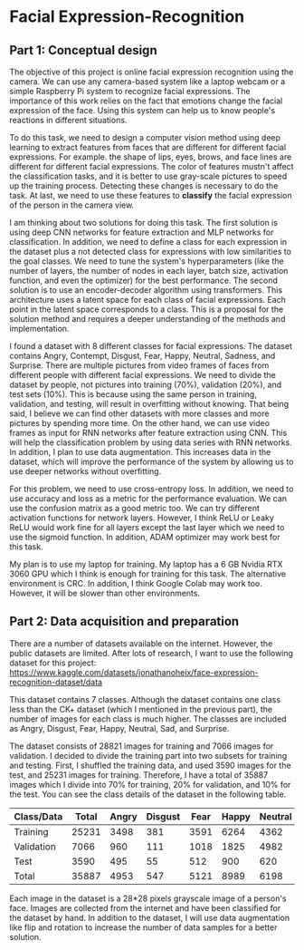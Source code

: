 # Facial Expression-Recognition
## Part 1: Conceptual design
The objective of this project is online facial expression recognition using the camera. We can use any camera-based system like a laptop webcam or a simple Raspberry Pi system to recognize facial expressions. The importance of this work relies on the fact that emotions change the facial expression of the face. Using this system can help us to know people's reactions in different situations.

To do this task, we need to design a computer vision method using deep learning to extract features from faces that are different for different facial expressions. For example. the shape of lips, eyes, brows, and face lines are different for different facial expressions. The color of features mustn't affect the classification tasks, and it is better to use gray-scale pictures to speed up the training process. Detecting these changes is necessary to do the task. At last, we need to use these features to **classify** the facial expression of the person in the camera view. 

I am thinking about two solutions for doing this task. The first solution is using deep CNN networks for feature extraction and MLP networks for classification. In addition, we need to define a class for each expression in the dataset plus a not detected class for expressions with low similarities to the goal classes. We need to tune the system's hyperparameters (like the number of layers, the number of nodes in each layer, batch size, activation function, and even the optimizer) for the best performance. The second solution is to use an encoder-decoder algorithm using transformers. This architecture uses a latent space for each class of facial expressions. Each point in the latent space corresponds to a class. This is a proposal for the solution method and requires a deeper understanding of the methods and implementation. 

I found a dataset with 8 different classes for facial expressions. The dataset contains Angry, Contempt, Disgust, Fear, Happy, Neutral, Sadness, and Surprise. There are multiple pictures from video frames of faces from different people with different facial expressions. We need to divide the dataset by people, not pictures into training (70%), validation (20%), and test sets (10%). This is because using the same person in training, validation, and testing, will result in overfitting without knowing. That being said, I believe we can find other datasets with more classes and more pictures by spending more time. On the other hand, we can use video frames as input for RNN networks after feature extraction using CNN. This will help the classification problem by using data series with RNN networks. In addition, I plan to use data augmentation. This increases data in the dataset, which will improve the performance of the system by allowing us to use deeper networks without overfitting.

For this problem, we need to use cross-entropy loss. In addition, we need to use accuracy and loss as a metric for the performance evaluation. We can use the confusion matrix as a good metric too. We can try different activation functions for network layers. However, I think ReLU or Leaky ReLU would work fine for all layers except the last layer which we need to use the sigmoid function. In addition, ADAM optimizer may work best for this task. 

My plan is to use my laptop for training. My laptop has a 6 GB Nvidia RTX 3060 GPU which I think is enough for training for this task. The alternative environment is CRC. In addition, I think Google Colab may work too. However, it will be slower than other environments.


## Part 2: Data acquisition and preparation
There are a number of datasets available on the internet. However, the public datasets are limited. After lots of research, I want to use the following dataset for this project:
https://www.kaggle.com/datasets/jonathanoheix/face-expression-recognition-dataset/data

This dataset contains 7 classes. Although the dataset contains one class less than the CK+ dataset (which I mentioned in the previous part), the number of images for each class is much higher. The classes are included as Angry, Disgust, Fear, Happy, Neutral, Sad, and Surprise. 

The dataset consists of 28821 images for training and 7066 images for validation. I decided to divide the training part into two subsets for training and testing. First, I shuffled the training data, and used 3590 images for the test, and 25231 images for training. Therefore, I have a total of 35887 images which I divide into 70% for training, 20% for validation, and 10% for the test. You can see the class details of the dataset in the following table.  

| Class/Data | Total | Angry | Disgust | Fear | Happy | Neutral |  Sad  | Surprise |
|------------|-------|-------|---------|------|-------|---------|-------|----------|
|  Training  | 25231 | 3498  |   381   | 3591 | 6264  |  4362   | 4330  |  2805    |
| Validation | 7066  | 960   |   111   | 1018 | 1825  |  4982   | 1139  |  797     |
|    Test    | 3590  | 495   |   55    | 512  | 900   |  620    | 608   |  400     |
|   Total    | 35887 | 4953  |   547   | 5121 | 8989  |  6198   | 6077  |  4002    |

Each image in the dataset is a 28*28 pixels grayscale image of a person's face. Images are collected from the internet and have been classified for the dataset by hand. In addition to the dataset, I will use data augmentation like flip and rotation to increase the number of data samples for a better solution. 


